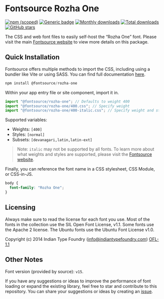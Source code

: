 # Fontsource Rozha One

[![npm (scoped)](https://img.shields.io/npm/v/@fontsource/rozha-one?color=brightgreen)](https://www.npmjs.com/package/@fontsource/rozha-one) [![Generic badge](https://img.shields.io/badge/fontsource-passing-brightgreen)](https://github.com/fontsource/fontsource) [![Monthly downloads](https://badgen.net/npm/dm/@fontsource/rozha-one)](https://github.com/fontsource/fontsource) [![Total downloads](https://badgen.net/npm/dt/@fontsource/rozha-one)](https://github.com/fontsource/fontsource) [![GitHub stars](https://img.shields.io/github/stars/fontsource/fontsource.svg?style=social&label=Star)](https://github.com/fontsource/fontsource/stargazers)

The CSS and web font files to easily self-host the “Rozha One” font. Please visit the main [Fontsource website](https://fontsource.org/fonts/rozha-one) to view more details on this package.

## Quick Installation

Fontsource offers multiple methods to import the CSS, including using a bundler like Vite or using SASS. You can find full documentation [here](https://fontsource.org/docs/getting-started/introduction).

```javascript
npm install @fontsource/rozha-one
```

Within your app entry file or site component, import it in.

```javascript
import "@fontsource/rozha-one"; // Defaults to weight 400
import "@fontsource/rozha-one/400.css"; // Specify weight
import "@fontsource/rozha-one/400-italic.css"; // Specify weight and style
```

Supported variables:
- Weights: `[400]`
- Styles: `[normal]`
- Subsets: `[devanagari,latin,latin-ext]`

> Note: `italic` may not be supported by all fonts. To learn more about what weights and styles are supported, please visit the [Fontsource website](https://fontsource.org/fonts/rozha-one).

Finally, you can reference the font name in a CSS stylesheet, CSS Module, or CSS-in-JS.

```css
body {
  font-family: "Rozha One";
}
```

## Licensing
Always make sure to read the license for each font you use. Most of the fonts in the collection use the SIL Open Font License, v1.1. Some fonts use the Apache 2 license. The Ubuntu fonts use the Ubuntu Font License v1.0.

Copyright (c) 2014 Indian Type Foundry (info@indiantypefoundry.com)
[OFL-1.1](http://scripts.sil.org/OFL)

## Other Notes
Font version (provided by source): `v15`.

If you have any suggestions or ideas to improve the performance of font loading or expand the existing library, feel free to star and contribute to this repository. You can share your suggestions or ideas by creating an [issue](https://github.com/fontsource/fontsource/issues).